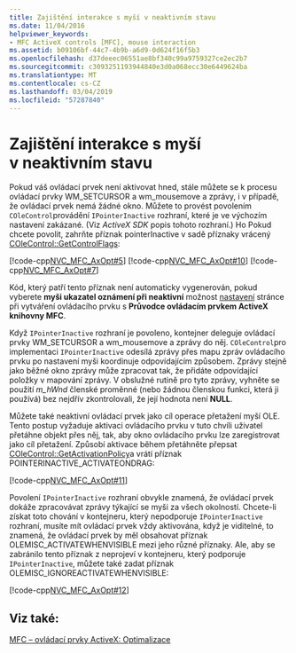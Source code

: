 ```yaml
---
title: Zajištění interakce s myší v neaktivním stavu
ms.date: 11/04/2016
helpviewer_keywords:
- MFC ActiveX controls [MFC], mouse interaction
ms.assetid: b09106bf-44c7-4b9b-a6d9-0d624f16f5b3
ms.openlocfilehash: d37deeec06551ae8bf340c99a9759327ce2ec2b7
ms.sourcegitcommit: c3093251193944840e3d0a068ecc30e6449624ba
ms.translationtype: MT
ms.contentlocale: cs-CZ
ms.lasthandoff: 03/04/2019
ms.locfileid: "57287840"
---
```

# <a name="providing-mouse-interaction-while-inactive"></a>Zajištění interakce s myší v neaktivním stavu

Pokud váš ovládací prvek není aktivovat hned, stále můžete se k procesu ovládací prvky WM_SETCURSOR a wm_mousemove a zprávy, i v případě, že ovládací prvek nemá žádné okno. Můžete to provést povolením `COleControl`provádění `IPointerInactive` rozhraní, které je ve výchozím nastavení zakázané. (Viz *ActiveX SDK* popis tohoto rozhraní.) Ho Pokud chcete povolit, zahrňte příznak pointerInactive v sadě příznaky vrácený [COleControl::GetControlFlags](../mfc/reference/colecontrol-class.md#getcontrolflags):

[!code-cpp[NVC_MFC_AxOpt#5](../mfc/codesnippet/cpp/providing-mouse-interaction-while-inactive_1.cpp)]
[!code-cpp[NVC_MFC_AxOpt#10](../mfc/codesnippet/cpp/providing-mouse-interaction-while-inactive_2.cpp)]
[!code-cpp[NVC_MFC_AxOpt#7](../mfc/codesnippet/cpp/providing-mouse-interaction-while-inactive_3.cpp)]

Kód, který patří tento příznak není automaticky vygenerován, pokud vyberete **myši ukazatel oznámení při neaktivní** možnost [nastavení](../mfc/reference/control-settings-mfc-activex-control-wizard.md) stránce při vytváření ovládacího prvku s **Průvodce ovládacím prvkem ActiveX knihovny MFC**.

Když `IPointerInactive` rozhraní je povoleno, kontejner deleguje ovládací prvky WM_SETCURSOR a wm_mousemove a zprávy do něj. `COleControl`pro implementaci `IPointerInactive` odesílá zprávy přes mapu zpráv ovládacího prvku po nastavení myši koordinuje odpovídajícím způsobem. Zprávy stejně jako běžné okno zprávy může zpracovat tak, že přidáte odpovídající položky v mapování zprávy. V obslužné rutině pro tyto zprávy, vyhněte se použití *m_hWnd* členské proměnné (nebo žádnou členskou funkci, která ji používá) bez nejdřív zkontrolovali, že její hodnota není **NULL**.

Můžete také neaktivní ovládací prvek jako cíl operace přetažení myší OLE. Tento postup vyžaduje aktivaci ovládacího prvku v tuto chvíli uživatel přetáhne objekt přes něj, tak, aby okno ovládacího prvku lze zaregistrovat jako cíl přetažení. Způsobí aktivace během přetáhněte přepsat [COleControl::GetActivationPolicy](../mfc/reference/colecontrol-class.md#getactivationpolicy)a vrátí příznak POINTERINACTIVE_ACTIVATEONDRAG:

[!code-cpp[NVC_MFC_AxOpt#11](../mfc/codesnippet/cpp/providing-mouse-interaction-while-inactive_4.cpp)]

Povolení `IPointerInactive` rozhraní obvykle znamená, že ovládací prvek dokáže zpracovávat zprávy týkající se myši za všech okolností. Chcete-li získat toto chování v kontejneru, který nepodporuje `IPointerInactive` rozhraní, musíte mít ovládací prvek vždy aktivována, když je viditelné, to znamená, že ovládací prvek by měl obsahovat příznak OLEMISC_ACTIVATEWHENVISIBLE mezi jeho různé příznaky. Ale, aby se zabránilo tento příznak z neprojeví v kontejneru, který podporuje `IPointerInactive`, můžete také zadat příznak OLEMISC_IGNOREACTIVATEWHENVISIBLE:

[!code-cpp[NVC_MFC_AxOpt#12](../mfc/codesnippet/cpp/providing-mouse-interaction-while-inactive_5.cpp)]

## <a name="see-also"></a>Viz také:

[MFC – ovládací prvky ActiveX: Optimalizace](../mfc/mfc-activex-controls-optimization.md)
